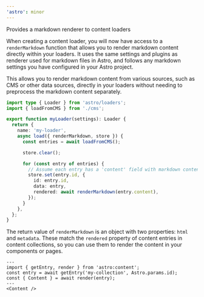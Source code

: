 ```yaml
---
'astro': minor
---
```


Provides a markdown renderer to content loaders

When creating a content loader, you will now have access to a `renderMarkdown` function that allows you to render markdown content directly within your loaders. It uses the same settings and plugins as renderer used for markdown files in Astro, and follows any markdown settings you have configured in your Astro project.

This allows you to render markdown content from various sources, such as CMS or other data sources, directly in your loaders without needing to preprocess the markdown content separately.

```ts
import type { Loader } from 'astro/loaders';
import { loadFromCMS } from './cms';

export function myLoader(settings): Loader {
  return {
    name: 'my-loader',
    async load({ renderMarkdown, store }) {
      const entries = await loadFromCMS();

      store.clear();

      for (const entry of entries) {
        // Assume each entry has a 'content' field with markdown content
        store.set(entry.id, {
          id: entry.id,
          data: entry,
          rendered: await renderMarkdown(entry.content),
        });
      }
    },
  };
}
```

The return value of `renderMarkdown` is an object with two properties: `html` and `metadata`. These match the `rendered` property of content entries in content collections, so you can use them to render the content in your components or pages.

```astro
---
import { getEntry, render } from 'astro:content';
const entry = await getEntry('my-collection', Astro.params.id);
const { Content } = await render(entry);
---
<Content />
```

